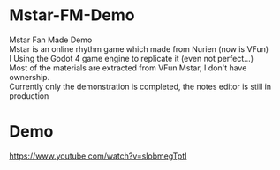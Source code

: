 # Mstar-FM-Demo
Mstar Fan Made Demo<br>
Mstar is an online rhythm game which made from Nurien (now is VFun)<br>
I Using the Godot 4 game engine to replicate it (even not perfect...)<br>
Most of the materials are extracted from VFun Mstar, I don't have ownership.<br>
Currently only the demonstration is completed, the notes editor is still in production

# Demo
https://www.youtube.com/watch?v=slobmegTptI
